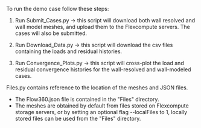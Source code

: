 To run the demo case follow these steps:

1. Run Submit_Cases.py -> this script will download both wall resolved and wall model meshes, and upload them to the Flexcompute servers. The cases will also be submitted.

2. Run Download_Data.py -> this script will download the csv files containing the loads and residual histories.

3. Run Convergence_Plots.py -> this script will cross-plot the load and residual convergence histories for the wall-resolved and wall-modeled cases.

Files.py contains reference to the location of the meshes and JSON files. 

- The Flow360.json file is contained in the "Files" directory.
- The meshes are obtained by default from files stored on Flexcompute storage servers, or by setting an optional flag --localFiles to 1, locally stored files can be used from the "Files" directory.


